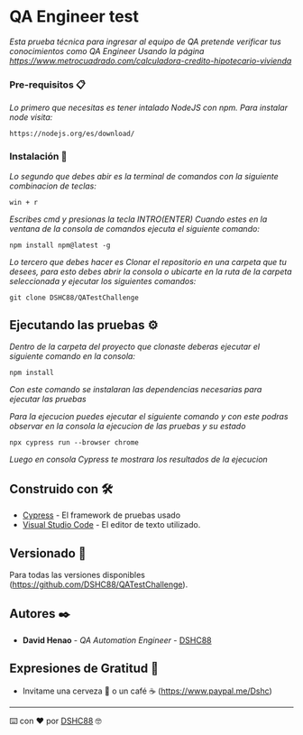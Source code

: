 # QA Engineer test

_Esta prueba técnica para ingresar al equipo de QA pretende verificar tus conocimientos como QA Engineer Usando la página https://www.metrocuadrado.com/calculadora-credito-hipotecario-vivienda_

### Pre-requisitos 📋

_Lo primero que necesitas es tener intalado NodeJS con npm._
_Para instalar node visita:_

```
https://nodejs.org/es/download/
```
### Instalación 🔧
_Lo segundo que debes abir es la terminal de comandos con la siguiente combinacion de teclas:_

```
win + r
```
_Escribes cmd y presionas la tecla INTRO(ENTER)_
_Cuando estes en la ventana de la consola de comandos ejecuta el siguiente comando:_
```
npm install npm@latest -g
```
_Lo tercero que debes hacer es Clonar el repositorio en una carpeta que tu desees, para esto debes abrir la consola o ubicarte en la ruta de la carpeta seleccionada y ejecutar los siguientes comandos:_
```
git clone DSHC88/QATestChallenge
```

## Ejecutando las pruebas ⚙️

_Dentro de la carpeta del proyecto que clonaste deberas ejecutar el siguiente comando en la consola:_
```
npm install
```
_Con este comando se instalaran las dependencias necesarias para ejecutar las pruebas_

_Para la ejecucion puedes ejecutar el siguiente comando y con este podras observar en la consola la ejecucion de las pruebas y su estado_

```
npx cypress run --browser chrome
```
_Luego en consola Cypress te mostrara los resultados de la ejecucion_
## Construido con 🛠️

* [Cypress](https://www.cypress.io/) - El framework de pruebas usado
* [Visual Studio Code](https://code.visualstudio.com/) - El editor de texto utilizado.

## Versionado 📌

Para todas las versiones disponibles (https://github.com/DSHC88/QATestChallenge).

## Autores ✒️

* **David Henao** - *QA Automation Engineer* - [DSHC88](https://github.com/DSHC88)

## Expresiones de Gratitud 🎁

* Invitame una cerveza 🍺 o un café ☕ (https://www.paypal.me/Dshc)

---
⌨️ con ❤️ por [DSHC88](https://github.com/DSHC88) 🤓